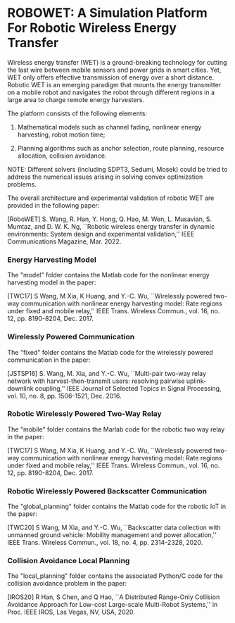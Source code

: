 # ROBOWET: A Simulation Platform For Robotic Wireless Energy Transfer

Wireless energy transfer (WET) is a ground-breaking technology for cutting the last wire between mobile sensors and power grids in smart cities. Yet, WET only offers effective transmission of energy over a short distance. Robotic WET is an emerging paradigm that mounts the energy transmitter on a mobile robot and navigates the robot through different regions in a large area to charge remote energy harvesters.

The platform consists of the following elements:

1) Mathematical models such as channel fading, nonlinear energy harvesting, robot motion time;

2) Planning algorithms such as anchor selection, route planning, resource allocation, collision avoidance.

NOTE: Different solvers (including SDPT3, Sedumi, Mosek) could be tried to address the numerical issues arising in solving convex optimization problems. 

The overall architecture and experimental validation of robotic WET are provided in the following paper:

[RoboWET] S. Wang, R. Han, Y. Hong, Q. Hao, M. Wen, L. Musavian, S. Mumtaz, and D. W. K. Ng, 
``Robotic wireless energy transfer in dynamic environments: System design and experimental validation,''
IEEE Communications Magazine, Mar. 2022.


### Energy Harvesting Model

The "model" folder contains the Matlab code for the nonlinear energy harvesting model in the paper:

[TWC17] S Wang, M Xia, K Huang, and Y.-C. Wu, 
``Wirelessly powered two-way communication with nonlinear energy harvesting model: Rate regions under fixed and mobile relay,'' 
IEEE Trans. Wireless Commun., vol. 16, no. 12, pp. 8190-8204, Dec. 2017.

### Wirelessly Powered Communication

The "fixed" folder contains the Matlab code for the wirelessly powered communication in the paper:

[JSTSP16] S. Wang, M. Xia, and Y.-C. Wu, 
``Multi-pair two-way relay network with harvest-then-transmit users: resolving pairwise uplink-downlink coupling,'' 
IEEE Journal of Selected Topics in Signal Processing, vol. 10, no. 8, pp. 1506-1521, Dec. 2016.

### Robotic Wirelessly Powered Two-Way Relay

The "mobile" folder contains the Marlab code for the robotic two way relay in the paper:

[TWC17] S Wang, M Xia, K Huang, and Y.-C. Wu, 
``Wirelessly powered two-way communication with nonlinear energy harvesting model: Rate regions under fixed and mobile relay,'' 
IEEE Trans. Wireless Commun., vol. 16, no. 12, pp. 8190-8204, Dec. 2017.

### Robotic Wirelessly Powered Backscatter Communication

The "global_planning" folder contains the Matlab code for the robotic IoT in the paper:

[TWC20] S Wang, M Xia, and Y.-C. Wu,
``Backscatter data collection with unmanned ground vehicle: Mobility management and power allocation,''
IEEE Trans. Wireless Commun., vol. 18, no. 4, pp. 2314-2328, 2020.

### Collision Avoidance Local Planning

The "local_planning" folder contains the associated Python/C code for the collision avoidance problem in the paper:

[IROS20] R Han, S Chen, and Q Hao, ``A Distributed Range-Only Collision Avoidance Approach for Low-cost Large-scale Multi-Robot Systems,'' in Proc. IEEE IROS, Las Vegas, NV, USA, 2020.

